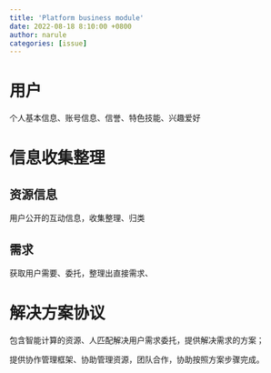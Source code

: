 ```yaml
---
title: 'Platform business module'
date: 2022-08-18 8:10:00 +0800
author: narule
categories: [issue]
---
```


# 用户

个人基本信息、账号信息、信誉、特色技能、兴趣爱好

# 信息收集整理

## 资源信息

用户公开的互动信息，收集整理、归类



## 需求

获取用户需要、委托，整理出直接需求、



# 解决方案协议

包含智能计算的资源、人匹配解决用户需求委托，提供解决需求的方案；

提供协作管理框架、协助管理资源，团队合作，协助按照方案步骤完成。